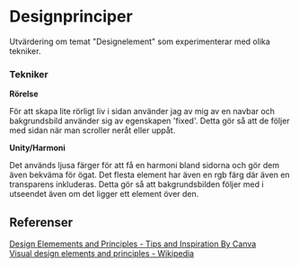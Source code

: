 ---
---
Designprinciper
=======================

Utvärdering om temat "Designelement" som experimenterar med olika tekniker.

### Tekniker

**Rörelse**

För att skapa lite rörligt liv i sidan använder jag av mig av en navbar och bakgrundsbild använder sig av egenskapen 'fixed'. Detta gör så att de följer med sidan när man scroller neråt eller uppåt.

**Unity/Harmoni**

Det används ljusa färger för att få en harmoni bland sidorna och gör dem även bekväma för ögat. Det flesta element har även en rgb färg där även en transparens inkluderas. Detta gör så att bakgrundsbilden följer med i utseendet även om det ligger ett element över den.

Referenser
-----------------------

<a href="https://www.canva.com/learn/design-elements-principles/" target="_blank">Design Elemements and Principles - Tips and Inspiration By Canva</a>  
<a href="https://en.wikipedia.org/wiki/Visual_design_elements_and_principles" target="_blank">Visual design elements and principles - Wikipedia</a>  
